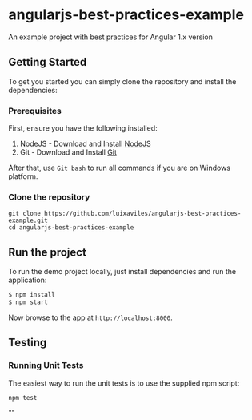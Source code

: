 # angularjs-best-practices-example
An example project with best practices for Angular 1.x version

## Getting Started

To get you started you can simply clone the repository and install the dependencies:

### Prerequisites

First, ensure you have the following installed:

1. NodeJS - Download and Install [NodeJS](http://http://nodejs.org)
2. Git - Download and Install [Git](http://git-scm.com)

After that, use `Git bash` to run all commands if you are on Windows platform. 

### Clone the repository


```
git clone https://github.com/luixaviles/angularjs-best-practices-example.git
cd angularjs-best-practices-example
```


## Run the project

To run the demo project locally, just install dependencies and run the application:

```bash
$ npm install
$ npm start
``` 

Now browse to the app at `http://localhost:8000`.

## Testing

### Running Unit Tests

The easiest way to run the unit tests is to use the supplied npm script:

```
npm test
```
<!-- real trigger now -->


"<!-- deploy trigger -->" 
